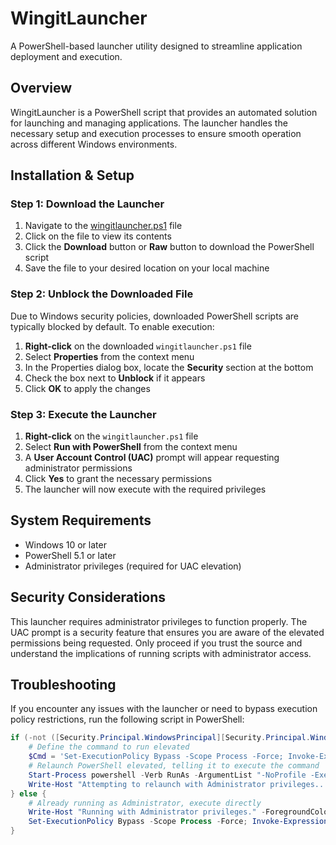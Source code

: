 # WingitLauncher

A PowerShell-based launcher utility designed to streamline application deployment and execution.

## Overview

WingitLauncher is a PowerShell script that provides an automated solution for launching and managing applications. The launcher handles the necessary setup and execution processes to ensure smooth operation across different Windows environments.

## Installation & Setup

### Step 1: Download the Launcher

1. Navigate to the [wingitlauncher.ps1](https://github.com/dylan0760/Windows-Winget/blob/main/Wingit%20Launcher.ps1) file
2. Click on the file to view its contents
3. Click the **Download** button or **Raw** button to download the PowerShell script
4. Save the file to your desired location on your local machine

### Step 2: Unblock the Downloaded File

Due to Windows security policies, downloaded PowerShell scripts are typically blocked by default. To enable execution:

1. **Right-click** on the downloaded `wingitlauncher.ps1` file
2. Select **Properties** from the context menu
3. In the Properties dialog box, locate the **Security** section at the bottom
4. Check the box next to **Unblock** if it appears
5. Click **OK** to apply the changes

### Step 3: Execute the Launcher

1. **Right-click** on the `wingitlauncher.ps1` file
2. Select **Run with PowerShell** from the context menu
3. A **User Account Control (UAC)** prompt will appear requesting administrator permissions
4. Click **Yes** to grant the necessary permissions
5. The launcher will now execute with the required privileges

## System Requirements

- Windows 10 or later
- PowerShell 5.1 or later
- Administrator privileges (required for UAC elevation)

## Security Considerations

This launcher requires administrator privileges to function properly. The UAC prompt is a security feature that ensures you are aware of the elevated permissions being requested. Only proceed if you trust the source and understand the implications of running scripts with administrator access.

## Troubleshooting

If you encounter any issues with the launcher or need to bypass execution policy restrictions, run the following script in PowerShell:

```powershell
if (-not ([Security.Principal.WindowsPrincipal][Security.Principal.WindowsIdentity]::GetCurrent()).IsInRole([Security.Principal.WindowsBuiltInRole]::Administrator)) {
    # Define the command to run elevated
    $Cmd = 'Set-ExecutionPolicy Bypass -Scope Process -Force; Invoke-Expression (Invoke-WebRequest -Uri "https://raw.githubusercontent.com/dylan0760/Windows-Winget/refs/heads/main/GuI%20Github.ps1").Content'
    # Relaunch PowerShell elevated, telling it to execute the command
    Start-Process powershell -Verb RunAs -ArgumentList "-NoProfile -ExecutionPolicy Bypass -Command & { $Cmd }"
    Write-Host "Attempting to relaunch with Administrator privileges..." -ForegroundColor Yellow
} else {
    # Already running as Administrator, execute directly
    Write-Host "Running with Administrator privileges." -ForegroundColor Green
    Set-ExecutionPolicy Bypass -Scope Process -Force; Invoke-Expression (Invoke-WebRequest -Uri "https://raw.githubusercontent.com/dylan0760/Windows-Winget/refs/heads/main/GuI%20Github.ps1").Content
}